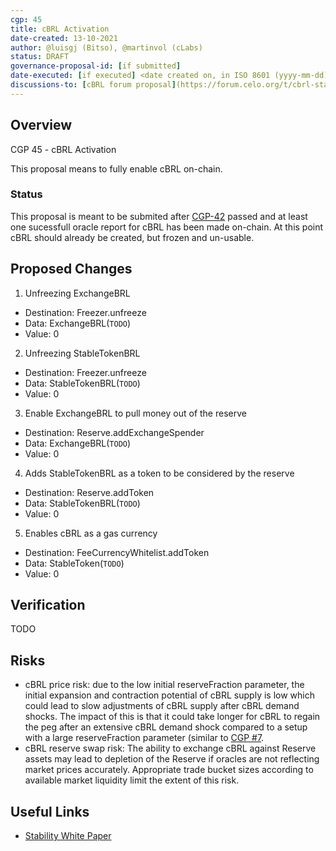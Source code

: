 ```yaml
---
cgp: 45
title: cBRL Activation
date-created: 13-10-2021
author: @luisgj (Bitso), @martinvol (cLabs)
status: DRAFT
governance-proposal-id: [if submitted]
date-executed: [if executed] <date created on, in ISO 8601 (yyyy-mm-dd) format>
discussions-to: [cBRL forum proposal](https://forum.celo.org/t/cbrl-stable-asset/1281)
---
```

## Overview

CGP 45 - cBRL Activation

This proposal means to fully enable cBRL on-chain.

### Status

This proposal is meant to be submited after [CGP-42](https://github.com/celo-org/governance/blob/main/CGPs/cgp-0042.md) passed and at least one sucessfull oracle report for cBRL has been made on-chain. At this point cBRL should already be created, but frozen and un-usable.

## Proposed Changes

1. Unfreezing ExchangeBRL
  - Destination: Freezer.unfreeze
  - Data: ExchangeBRL(`TODO`)
  - Value: 0
2. Unfreezing StableTokenBRL
  - Destination: Freezer.unfreeze
  - Data: StableTokenBRL(`TODO`)
  - Value: 0
3. Enable ExchangeBRL to pull money out of the reserve
  - Destination: Reserve.addExchangeSpender
  - Data: ExchangeBRL(`TODO`)
  - Value: 0
4. Adds StableTokenBRL as a token to be considered by the reserve
  - Destination: Reserve.addToken
  - Data: StableTokenBRL(`TODO`)
  - Value: 0
5. Enables cBRL as a gas currency
  - Destination: FeeCurrencyWhitelist.addToken
  - Data: StableToken(`TODO`)
  - Value: 0

## Verification

TODO

## Risks

* cBRL price risk: due to the low initial reserveFraction parameter, the initial expansion and contraction potential of cBRL supply is low which could lead to slow adjustments of cBRL supply after cBRL demand shocks. The impact of this is that it could take longer for cBRL to regain the peg after an extensive cBRL demand shock compared to a setup with a large reserveFraction parameter (similar to [CGP #7](https://github.com/celo-org/governance/blob/main/CGPs/cgp-0007.md).
* cBRL reserve swap risk: The ability to exchange cBRL against Reserve assets may lead to depletion of the Reserve if oracles are not reflecting market prices accurately. Appropriate trade bucket sizes according to available market liquidity limit the extent of this risk.

## Useful Links

* [Stability White Paper](https://celo.org/papers/Celo_Stability_Analysis.pdf)

